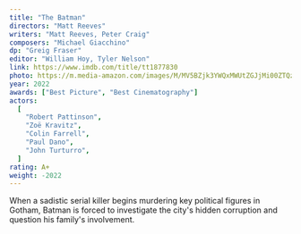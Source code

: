 ```yaml
---
title: "The Batman"
directors: "Matt Reeves"
writers: "Matt Reeves, Peter Craig"
composers: "Michael Giacchino"
dp: "Greig Fraser"
editor: "William Hoy, Tyler Nelson"
link: https://www.imdb.com/title/tt1877830
photo: https://m.media-amazon.com/images/M/MV5BZjk3YWQxMWUtZGJjMi00ZTQzLThlZDYtMTYxZTE2YjUzN2VjXkEyXkFqcGdeQXVyMTQ1ODMwNTE2._V1_FMjpg_UY4096_.jpg
year: 2022
awards: ["Best Picture", "Best Cinematography"]
actors:
  [
    "Robert Pattinson",
    "Zoë Kravitz",
    "Colin Farrell",
    "Paul Dano",
    "John Turturro",
  ]
rating: A+
weight: -2022
---
```


When a sadistic serial killer begins murdering key political figures in Gotham, Batman is forced to investigate the city's hidden corruption and question his family's involvement.
